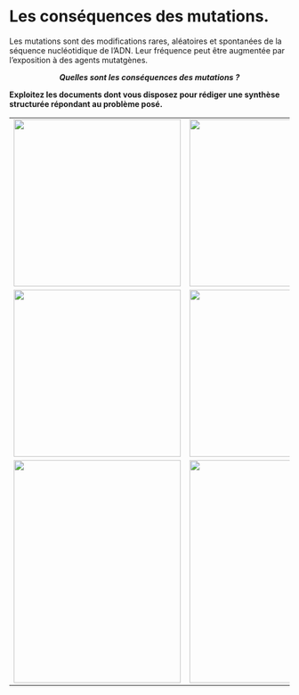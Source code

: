 # Les conséquences des mutations.

Les mutations sont des modifications rares, aléatoires et spontanées de la séquence nucléotidique de l’ADN. Leur fréquence peut être augmentée par l’exposition à des agents mutatgènes.

***<p align=center>Quelles sont les conséquences des mutations ?</p>***

**Exploitez les documents dont vous disposez pour rédiger une synthèse structurée répondant au problème posé.**

<div align=center>

<table>


<tr>

<td><a href="https://ipfs.io/ipfs/QmaGRkXk6Q7A6jEc63dZWAVr2Gkndq2Ke8pseUSWp37RCp"><img src="https://ipfs.io/ipfs/QmaGRkXk6Q7A6jEc63dZWAVr2Gkndq2Ke8pseUSWp37RCp"  width=300></td>

<td><a href="https://ipfs.io/ipfs/QmQR4Yt99MgBcHs5qaLmZoy2MYqNLrVyFse9X4fuw6aaB2"><img src="https://ipfs.io/ipfs/QmQR4Yt99MgBcHs5qaLmZoy2MYqNLrVyFse9X4fuw6aaB2"  width=300></td> 

<td><a href="https://ipfs.io/ipfs/QmVnrf3ZmpFcBcHEfQhwWukvqgwm972EVWQjk9Z4AJvjuY"><img src="https://ipfs.io/ipfs/QmVnrf3ZmpFcBcHEfQhwWukvqgwm972EVWQjk9Z4AJvjuY"  width=300></td> 

</tr>




<tr>

<td><a href="https://ipfs.io/ipfs/QmZzL5is8siQ9jEHshANgsigUHQLMCUhX77BBJMmynooaw"><img src="https://ipfs.io/ipfs/QmZzL5is8siQ9jEHshANgsigUHQLMCUhX77BBJMmynooaw"  width=300></td>

<td><a href="https://ipfs.io/ipfs/QmfL6p5vP6jB9tFUSthxgyZ4E2uUCnacsmjMf24sBGVPXz"><img src="https://ipfs.io/ipfs/QmfL6p5vP6jB9tFUSthxgyZ4E2uUCnacsmjMf24sBGVPXz"  width=300></td>

<td><a href="https://ipfs.io/ipfs/QmaDKbFfmvNdsG5WaGogxRWZEbbJGLpkYaXAJ4qaY7vtvQ"><img src="https://ipfs.io/ipfs/QmaDKbFfmvNdsG5WaGogxRWZEbbJGLpkYaXAJ4qaY7vtvQ"  width=300></td> 

</tr>



<tr>

<td><a href="https://ipfs.io/ipfs/QmPeysi7bmBxgmizXJnhFq4u8btuqm3Rai2AeyqZ5k7rfM"><img src="https://ipfs.io/ipfs/QmPeysi7bmBxgmizXJnhFq4u8btuqm3Rai2AeyqZ5k7rfM"  height=400 width=300></td> 

<td><a href="https://ipfs.io/ipfs/QmNfTH5PthqT9hpueoWYRHP2Sc5JTaf8VZZeP5BSWj5xax"><img src="https://ipfs.io/ipfs/QmNfTH5PthqT9hpueoWYRHP2Sc5JTaf8VZZeP5BSWj5xax"  height=400  width=300></td> 

<td><a href="https://ipfs.io/ipfs/QmZxsWpK4TcjfepDYxWBXX3w7GxKk5DB8KXutv5W8N5Cea"><img src="https://ipfs.io/ipfs/QmZxsWpK4TcjfepDYxWBXX3w7GxKk5DB8KXutv5W8N5Cea" height=400 width=300></td> 

</tr>

</table>

</div>
